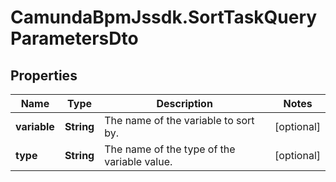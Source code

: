 # CamundaBpmJssdk.SortTaskQueryParametersDto

## Properties

Name | Type | Description | Notes
------------ | ------------- | ------------- | -------------
**variable** | **String** | The name of the variable to sort by. | [optional] 
**type** | **String** | The name of the type of the variable value. | [optional] 


